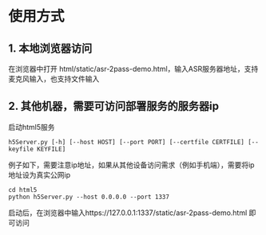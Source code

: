 # 使用方式

## 1. 本地浏览器访问
在浏览器中打开 html/static/asr-2pass-demo.html，输入ASR服务器地址，支持麦克风输入，也支持文件输入

## 2. 其他机器，需要可访问部署服务的服务器ip
启动html5服务
```shell
h5Server.py [-h] [--host HOST] [--port PORT] [--certfile CERTFILE] [--keyfile KEYFILE]             
```
例子如下，需要注意ip地址，如果从其他设备访问需求（例如手机端），需要将ip地址设为真实公网ip 
```shell
cd html5
python h5Server.py --host 0.0.0.0 --port 1337
```
启动后，在浏览器中输入https://127.0.0.1:1337/static/asr-2pass-demo.html 即可访问
